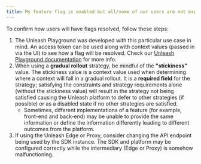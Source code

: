 ```yaml
---
title: My feature flag is enabled but all/some of our users are not exposed to it
---
```


To confirm how users will have flags resolved, follow these steps:
1. The Unleash Playground was developed with this particular use case in mind. An access token can be used along with context values (passed in via the UI) to see how a flag will be resolved. Check our [Unleash Playground documentation](../reference/playground.mdx) for more info. 
2. When using a **gradual rollout** strategy, be mindful of the **"stickiness"** value. The stickiness value is a context value used when determining where a context will fall in a gradual rollout. It is a **required field** for the strategy; satisfying the constraints and strategy requirements alone (without the stickiness value) will result in the strategy not being satisfied causing the Unleash platform to defer to other strategies (if possible) or as a disabled state if no other strategies are satisfied.
    - Sometimes, different implementations of a feature (for example, front-end and back-end) may be unable to provide the same information or define the information differently leading to different outcomes from the platform.
3. If using the Unleash Edge or Proxy, consider changing the API endpoint being used by the SDK instance. The SDK and platform may be configured correctly while the intermediary (Edge or Proxy) is somehow malfunctioning. 
